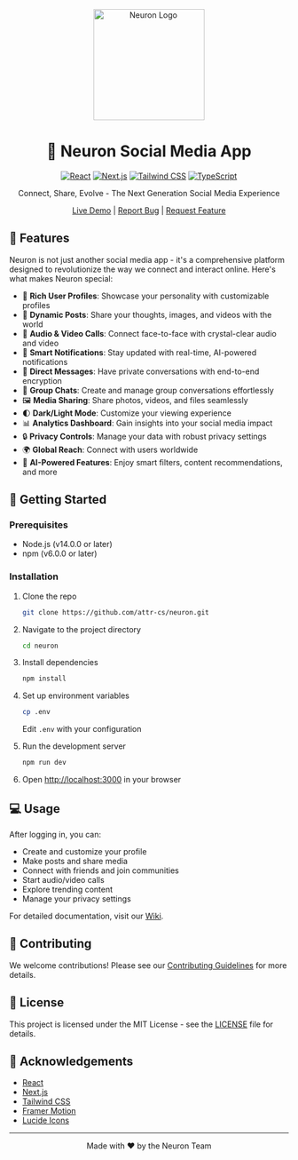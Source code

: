
<div align="center">
  <img src="https://i.ibb.co/3hxxBHJ/1000047457-modified-11zon.png" alt="Neuron Logo" width="200"/>

  # 🧠 Neuron Social Media App

  [![React](https://img.shields.io/badge/React-20232A?style=for-the-badge&logo=react&logoColor=61DAFB)](https://reactjs.org/)
  [![Next.js](https://img.shields.io/badge/Next.js-000000?style=for-the-badge&logo=next.js&logoColor=white)](https://nextjs.org/)
  [![Tailwind CSS](https://img.shields.io/badge/Tailwind_CSS-38B2AC?style=for-the-badge&logo=tailwind-css&logoColor=white)](https://tailwindcss.com/)
  [![TypeScript](https://img.shields.io/badge/TypeScript-007ACC?style=for-the-badge&logo=typescript&logoColor=white)](https://www.typescriptlang.org/)

  Connect, Share, Evolve - The Next Generation Social Media Experience

  [Live Demo](https://neuronix.vercel.app) | [Report Bug](https://github.com/attr-cs/neuron/issues) | [Request Feature](https://github.com/attr-cs/neuron/issues)

</div>

## 🌟 Features

Neuron is not just another social media app - it's a comprehensive platform designed to revolutionize the way we connect and interact online. Here's what makes Neuron special:

- 👤 **Rich User Profiles**: Showcase your personality with customizable profiles
- 📝 **Dynamic Posts**: Share your thoughts, images, and videos with the world
- 🎥 **Audio & Video Calls**: Connect face-to-face with crystal-clear audio and video
- 🔔 **Smart Notifications**: Stay updated with real-time, AI-powered notifications
- 💬 **Direct Messages**: Have private conversations with end-to-end encryption
- 👥 **Group Chats**: Create and manage group conversations effortlessly
- 🖼️ **Media Sharing**: Share photos, videos, and files seamlessly
- 🌓 **Dark/Light Mode**: Customize your viewing experience
- 📊 **Analytics Dashboard**: Gain insights into your social media impact
- 🔒 **Privacy Controls**: Manage your data with robust privacy settings
- 🌍 **Global Reach**: Connect with users worldwide
- 🧠 **AI-Powered Features**: Enjoy smart filters, content recommendations, and more

## 🚀 Getting Started

### Prerequisites

- Node.js (v14.0.0 or later)
- npm (v6.0.0 or later)

### Installation

1. Clone the repo
   ```sh
   git clone https://github.com/attr-cs/neuron.git
   ```

2. Navigate to the project directory
   ```sh
   cd neuron
   ```

3. Install dependencies
   ```sh
   npm install
   ```

4. Set up environment variables
   ```sh
   cp .env
   ```
   Edit `.env` with your configuration

5. Run the development server
   ```sh
   npm run dev
   ```

6. Open [http://localhost:3000](http://localhost:3000) in your browser

## 💻 Usage

After logging in, you can:

- Create and customize your profile
- Make posts and share media
- Connect with friends and join communities
- Start audio/video calls
- Explore trending content
- Manage your privacy settings

For detailed documentation, visit our [Wiki](https://github.com/attr-cs/neuron/wiki).

## 🤝 Contributing

We welcome contributions! Please see our [Contributing Guidelines](CONTRIBUTING.md) for more details.

## 📜 License

This project is licensed under the MIT License - see the [LICENSE](LICENSE) file for details.

## 🙏 Acknowledgements

- [React](https://reactjs.org/)
- [Next.js](https://nextjs.org/)
- [Tailwind CSS](https://tailwindcss.com/)
- [Framer Motion](https://www.framer.com/motion/)
- [Lucide Icons](https://lucide.dev/)

---

<div align="center">
  Made with ❤️ by the Neuron Team
</div>
